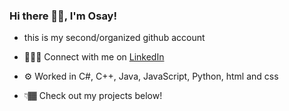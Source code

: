### Hi there 👋🏾, I'm Osay!

- this is my second/organized github account

- 🧑🏾‍💼 Connect with me on [LinkedIn](https://www.linkedin.com/in/oedo3/)
- ⚙️ Worked in C#, C++, Java, JavaScript, Python, html and css
- 👇🏾 Check out my projects below!

<!--
**oedo3/oedo3** is a ✨ _special_ ✨ repository because its `README.md` (this file) appears on your GitHub profile.

📄 View my resume at 

Here are some ideas to get you started:

- 🔭 I’m currently working on ...
- 🌱 I’m currently learning ...
- 👯 I’m looking to collaborate on ...
- 🤔 I’m looking for help with ...
- 💬 Ask me about ...
- 📫 How to reach me: ...
- 😄 Pronouns: ...
- ⚡ Fun fact: ...
-->
